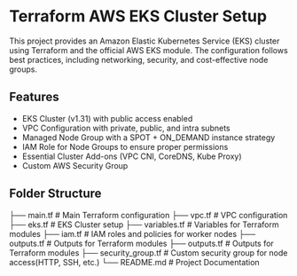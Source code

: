 # Terraform AWS EKS Cluster Setup

This project provides an Amazon Elastic Kubernetes Service (EKS) cluster using
Terraform and the official AWS EKS module. The configuration follows best
practices, including networking, security, and cost-effective node groups.

## Features
* EKS Cluster (v1.31) with public access enabled
* VPC Configuration with private, public, and intra subnets
* Managed Node Group with a SPOT + ON_DEMAND instance strategy
* IAM Role for Node Groups to ensure proper permissions
* Essential Cluster Add-ons (VPC CNI, CoreDNS, Kube Proxy)
* Custom AWS Security Group

## Folder Structure

├── main.tf # Main Terraform configuration
├── vpc.tf # VPC configuration
├── eks.tf # EKS Cluster setup
├── variables.tf # Variables for Terraform modules
├── iam.tf # IAM roles and policies for worker nodes
├── outputs.tf # Outputs for Terraform modules
├── outputs.tf # Outputs for Terraform modules
├── security_group.tf # Custom security group for node access(HTTP, SSH, etc.)
└── README.md # Project Documentation
